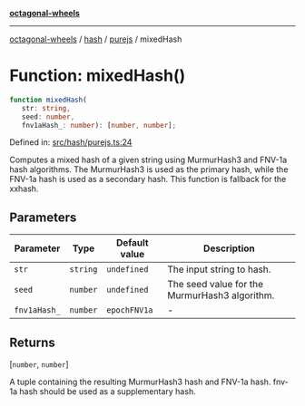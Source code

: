 [**octagonal-wheels**](../../../README.md)

***

[octagonal-wheels](../../../modules.md) / [hash](../../README.md) / [purejs](../README.md) / mixedHash

# Function: mixedHash()

```ts
function mixedHash(
   str: string, 
   seed: number, 
   fnv1aHash_: number): [number, number];
```

Defined in: [src/hash/purejs.ts:24](https://github.com/vrtmrz/octagonal-wheels/blob/main/src/hash/purejs.ts#L24)

Computes a mixed hash of a given string using MurmurHash3 and FNV-1a hash algorithms.
The MurmurHash3 is used as the primary hash, while the FNV-1a hash is used as a secondary hash.
This function is fallback for the xxhash.

## Parameters

| Parameter | Type | Default value | Description |
| ------ | ------ | ------ | ------ |
| `str` | `string` | `undefined` | The input string to hash. |
| `seed` | `number` | `undefined` | The seed value for the MurmurHash3 algorithm. |
| `fnv1aHash_` | `number` | `epochFNV1a` | - |

## Returns

\[`number`, `number`\]

A tuple containing the resulting MurmurHash3 hash and FNV-1a hash. fnv-1a hash should be used as a supplementary hash.
